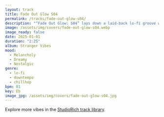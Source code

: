 ```yaml
---
layout: track
title: Fade Out Glow S04
permalink: /tracks/fade-out-glow-s04/
description: "“Fade Out Glow: S04” lays down a laid-back lo-fi groove with hazy, downtempo drums and deep, rounded bass. Warm, slightly detuned electric piano and subtle vinyl crackle create a vintage texture, while soft guitar riffs and fluttering synth accents drift in and out, adding a nostalgic shimmer. The result is a mellow, memory-soaked track that feels like a glowing fade at the end of a film reel — timeless, tactile, and perfect for late-night listening or quiet reflection."
image: /assets/img/covers/fade-out-glow-s04.webp
image_ready: false
date: 2025-01-01
duration: "2:25"
album: Stranger Vibes
mood:
  - Melancholy
  - Dreamy
  - Nostalgic
genre:
  - lo-fi
  - downtempo
  - chillhop
bpm: 81
key: Eb
image_jpg: /assets/img/covers/fade-out-glow-s04.jpg
---
```


Explore more vibes in the [StudioRich track library](/tracks/).
